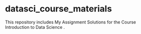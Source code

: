 datasci_course_materials
========================

This repository includes My Assignment Solutions for the Course Introduction to Data Science .
